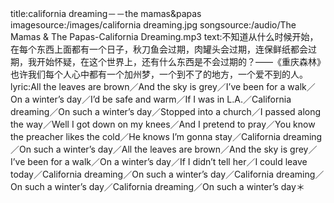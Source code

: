 title:california dreaming－－the mamas&papas
imagesource:/images/california dreaming.jpg
songsource:/audio/The Mamas & The Papas-California Dreaming.mp3
text:不知道从什么时候开始，在每个东西上面都有一个日子，秋刀鱼会过期，肉罐头会过期，连保鲜纸都会过期，我开始怀疑，在这个世界上，还有什么东西是不会过期的？——《重庆森林》 也许我们每个人心中都有一个加州梦，一个到不了的地方，一个爱不到的人。
lyric:All the leaves are brown／And the sky is grey／I’ve been for a walk／On a winter’s day／I’d be safe and warm／If I was in L.A.／California dreaming／On such a winter’s day／Stopped into a church／I passed along the way／Well I got down on my knees／And I pretend to pray／You know the preacher likes the cold／He knows I’m gonna stay／California dreaming／On such a winter’s day／All the leaves are brown／And the sky is grey／I’ve been for a walk／On a winter’s day／If I didn’t tell her／I could leave today／California dreaming／On such a winter’s day／California dreaming／On such a winter’s day／California dreaming／On such a winter’s day＊
